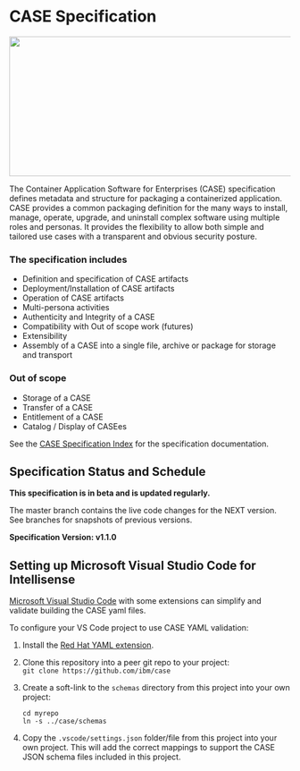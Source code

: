 # CASE Specification
<p align="center">
  <img src="./design/case.png" width=550 height=250>
</p>

The Container Application Software for Enterprises (CASE) specification defines metadata and structure for packaging a containerized application. CASE provides a common packaging definition for the many ways to install, manage, operate, upgrade, and uninstall complex software using multiple roles and personas. It provides the flexibility to allow both simple and tailored use cases with a transparent and obvious security posture.

### The specification includes
- Definition and specification of CASE artifacts
- Deployment/Installation of CASE artifacts
- Operation of CASE artifacts
- Multi-persona activities
- Authenticity and Integrity of a CASE
- Compatibility with Out of scope work (futures)
- Extensibility
- Assembly of a CASE into a single file, archive or package for storage and transport

### Out of scope
- Storage of a CASE
- Transfer of a CASE 
- Entitlement of a CASE
- Catalog / Display of CASEes

See the [CASE Specification Index](000-index.md) for the specification documentation.

## Specification Status and Schedule
**This specification is in beta and is updated regularly.**

The master branch contains the live code changes for the NEXT version.  See branches for snapshots of previous versions.

**Specification Version:  v1.1.0**

## Setting up Microsoft Visual Studio Code for Intellisense
[Microsoft Visual Studio Code](https://code.visualstudio) with some extensions can simplify and validate building the CASE yaml files.

To configure your VS Code project to use CASE YAML validation:
1. Install the [Red Hat YAML extension](https://marketplace.visualstudio.com/items?itemName=redhat.vscode-yaml).
2. Clone this repository into a peer git repo to your project:  
   `git clone https://github.com/ibm/case`

3. Create a soft-link to the `schemas` directory from this project into your own project:
   ```
   cd myrepo
   ln -s ../case/schemas
   ```
4. Copy the `.vscode/settings.json` folder/file from this project into your own project. This will add the correct mappings to support the CASE JSON schema files included in this project.
